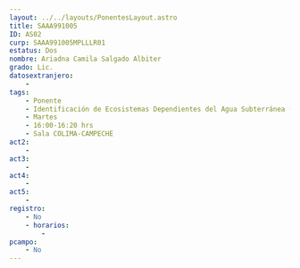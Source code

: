 ```yaml
---
layout: ../../layouts/PonentesLayout.astro
title: SAAA991005
ID: AS02
curp: SAAA991005MPLLLR01
estatus: Dos
nombre: Ariadna Camila Salgado Albiter
grado: Lic.
datosextranjero:
    - 
tags:
    - Ponente
    - Identificación de Ecosistemas Dependientes del Agua Subterránea (EDAS) en un sistema regional de flujo de agua subterránea sujeto a extracción intensiva
    - Martes
    - 16:00-16:20 hrs
    - Sala COLIMA-CAMPECHE
act2: 
    - 
act3: 
    - 
act4: 
    - 
act5: 
    - 
registro:
    - No
    - horarios:
        -
pcampo:
    - No
---
```

